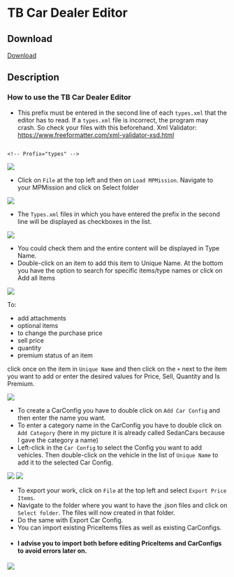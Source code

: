 # TB Car Dealer Editor

## Download

<a href="./TBCarDealerConfigEditor.rar" download>Download</a>

## Description
### How to use the TB Car Dealer Editor

- This prefix must be entered in the second line of each `types.xml` that the editor has to read.
  If a `types.xml` file is incorrect, the program may crash. So check your files with this beforehand.
  Xml Validator: https://www.freeformatter.com/xml-validator-xsd.html

````

<!-- Prefix="types" -->
````
<img src="./Prefix.png"/>

- Click on `File` at the top left and then on `Load MPMission`.
Navigate to your MPMission and click on Select folder

<img src="./LoadMPMission.png"/>

- The `Types.xml` files in which you have entered the prefix in the second line will be displayed as checkboxes in the list.
<img src="./SelectMPMissionFolder.png"/>

- You could check them and the entire content will be displayed in Type Name.
- Double-click on an item to add this item to Unique Name. At the bottom you have the option to search for specific items/type names or click on Add all Items

<img src="./ImportetXMLTypes.png"/>

To: 
  - add attachments
  - optional items
  - to change the purchase price
  - sell price
  - quantity
  - premium status of an item
  
click once on the item in `Unique Name` and then click on the `+` next to the item you want to add or enter the desired values for Price, Sell, Quantity and Is Premium.

<img src="./AddItems.png"/>

- To create a CarConfig you have to double click on `Add Car Config` and then enter the name you want. 
- To enter a category name in the CarConfig you have to double click on `Add Category` (here in my picture it is already called SedanCars because I gave the category a name)
- Left-click in the `Car Config` to select the Config you want to add vehicles. Then double-click on the vehicle in the list of `Unique Name` to add it to the selected Car Config. 

<img src="./AddAttachments.png"/>

<img src="./CreateCarConfig.png"/>

- To export your work, click on `File` at the top left and select `Export Price Items`.
- Navigate to the folder where you want to have the .json files and click on `Select folder`. The files will now created in that folder.
- Do the same with Export Car Config.
- You can import existing PriceItems files as well as existing CarConfigs.
- #### I advise you to import both before editing PriceItems and CarConfigs to avoid errors later on. 

<img src="./Export.png"/>
